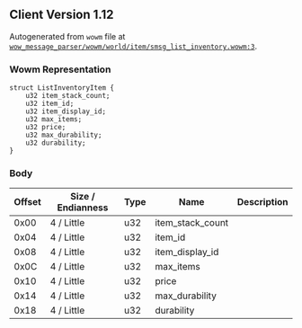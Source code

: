 ## Client Version 1.12

Autogenerated from `wowm` file at [`wow_message_parser/wowm/world/item/smsg_list_inventory.wowm:3`](https://github.com/gtker/wow_messages/tree/main/wow_message_parser/wowm/world/item/smsg_list_inventory.wowm#L3).

### Wowm Representation
```rust,ignore
struct ListInventoryItem {
    u32 item_stack_count;
    u32 item_id;
    u32 item_display_id;
    u32 max_items;
    u32 price;
    u32 max_durability;
    u32 durability;
}
```
### Body
| Offset | Size / Endianness | Type | Name | Description |
| ------ | ----------------- | ---- | ---- | ----------- |
| 0x00 | 4 / Little | u32 | item_stack_count |  |
| 0x04 | 4 / Little | u32 | item_id |  |
| 0x08 | 4 / Little | u32 | item_display_id |  |
| 0x0C | 4 / Little | u32 | max_items |  |
| 0x10 | 4 / Little | u32 | price |  |
| 0x14 | 4 / Little | u32 | max_durability |  |
| 0x18 | 4 / Little | u32 | durability |  |
